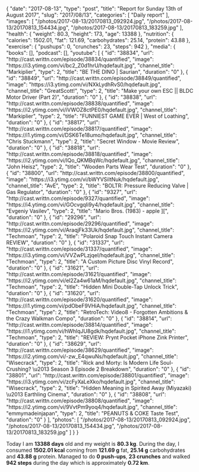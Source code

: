 {
    "date": "2017-08-13",
    "type": "post",
    "title": "Report for Sunday 13th of August 2017",
    "slug": "2017\/08\/13",
    "categories": [
        "Daily report"
    ],
    "images": [
        "\/photos\/2017-08-13\/20170813_092924.jpg",
        "\/photos\/2017-08-13\/20170813_154434.jpg",
        "\/photos\/2017-08-13\/20170813_183259.jpg"
    ],
    "health": {
        "weight": 80.3,
        "height": 173,
        "age": 13388
    },
    "nutrition": {
        "calories": 1502.01,
        "fat": 121.69,
        "carbohydrates": 25.14,
        "protein": 43.88
    },
    "exercise": {
        "pushups": 0,
        "crunches": 23,
        "steps": 942
    },
    "media": {
        "books": [],
        "podcast": [],
        "youtube": [
            {
                "id": "38834",
                "url": "http:\/\/cast.writtn.com\/episode\/38834\/quantified",
                "image": "https:\/\/i3.ytimg.com\/vi\/bc2_Z0d1hrU\/hqdefault.jpg",
                "channel_title": "Markiplier",
                "type": 2,
                "title": "BE THE DINO | Saurian",
                "duration": "0"
            },
            {
                "id": "38849",
                "url": "http:\/\/cast.writtn.com\/episode\/38849\/quantified",
                "image": "https:\/\/i3.ytimg.com\/vi\/NXkLydhRvS0\/hqdefault.jpg",
                "channel_title": "GreatScott!",
                "type": 2,
                "title": "Make your own ESC || BLDC Motor Driver (Part 2)",
                "duration": "0"
            },
            {
                "id": "38838",
                "url": "http:\/\/cast.writtn.com\/episode\/38838\/quantified",
                "image": "https:\/\/i2.ytimg.com\/vi\/iVWOZ8ctPE0\/hqdefault.jpg",
                "channel_title": "Markiplier",
                "type": 2,
                "title": "FUNNIEST GAME EVER | West of Loathing",
                "duration": "0"
            },
            {
                "id": "38817",
                "url": "http:\/\/cast.writtn.com\/episode\/38817\/quantified",
                "image": "https:\/\/i1.ytimg.com\/vi\/DSK6Te18umo\/hqdefault.jpg",
                "channel_title": "Chris Stuckmann",
                "type": 2,
                "title": "Secret Window - Movie Review",
                "duration": "0"
            },
            {
                "id": "38818",
                "url": "http:\/\/cast.writtn.com\/episode\/38818\/quantified",
                "image": "https:\/\/i2.ytimg.com\/vi\/IQo_QKMBqWc\/hqdefault.jpg",
                "channel_title": "John Heisz",
                "type": 2,
                "title": "Wooden Parts Wear Test",
                "duration": "0"
            },
            {
                "id": "38800",
                "url": "http:\/\/cast.writtn.com\/episode\/38800\/quantified",
                "image": "https:\/\/i3.ytimg.com\/vi\/bWYVSiItNuk\/hqdefault.jpg",
                "channel_title": "AvE",
                "type": 2,
                "title": "BOLTR: Pressure Reducing Valve | Gas Regulator",
                "duration": "0"
            },
            {
                "id": "9327",
                "url": "http:\/\/cast.writtn.com\/episode\/9327\/quantified",
                "image": "https:\/\/i4.ytimg.com\/vi\/GOcvgqIi9y4\/hqdefault.jpg",
                "channel_title": "Evgeniy Vasilev",
                "type": 2,
                "title": "Mario Bros. (1983) - apple ][",
                "duration": "0"
            },
            {
                "id": "29296",
                "url": "http:\/\/cast.writtn.com\/episode\/29296\/quantified",
                "image": "https:\/\/i2.ytimg.com\/vi\/AraqjFk33Uk\/hqdefault.jpg",
                "channel_title": "Techmoan",
                "type": 2,
                "title": "Polaroid Snap Touch Instant Camera REVIEW",
                "duration": "0"
            },
            {
                "id": "31337",
                "url": "http:\/\/cast.writtn.com\/episode\/31337\/quantified",
                "image": "https:\/\/i3.ytimg.com\/vi\/VVZwPLzjqeI\/hqdefault.jpg",
                "channel_title": "Techmoan",
                "type": 2,
                "title": "A Custom Picture Disc Vinyl Record",
                "duration": "0"
            },
            {
                "id": "31621",
                "url": "http:\/\/cast.writtn.com\/episode\/31621\/quantified",
                "image": "https:\/\/i2.ytimg.com\/vi\/el2Za4w61aM\/hqdefault.jpg",
                "channel_title": "Techmoan",
                "type": 2,
                "title": "Hidden Mini Double-Tap Unlock Trick",
                "duration": "0"
            },
            {
                "id": "31620",
                "url": "http:\/\/cast.writtn.com\/episode\/31620\/quantified",
                "image": "https:\/\/i1.ytimg.com\/vi\/pdObeF9VHiA\/hqdefault.jpg",
                "channel_title": "Techmoan",
                "type": 2,
                "title": "RetroTech: Video8 - Forgotten Ambitions & the Crazy Walkman Compo",
                "duration": "0"
            },
            {
                "id": "38814",
                "url": "http:\/\/cast.writtn.com\/episode\/38814\/quantified",
                "image": "https:\/\/i1.ytimg.com\/vi\/hWhlqJU8gdk\/hqdefault.jpg",
                "channel_title": "Techmoan",
                "type": 2,
                "title": "REVIEW: Prynt Pocket iPhone Zink Printer",
                "duration": "0"
            },
            {
                "id": "38629",
                "url": "http:\/\/cast.writtn.com\/episode\/38629\/quantified",
                "image": "https:\/\/i2.ytimg.com\/vi\/-zw_E4qwuNs\/hqdefault.jpg",
                "channel_title": "Wisecrack",
                "type": 2,
                "title": "Rick and Morty: Is Modern Life Soul-Crushing? \u2013 Season 3 Episode 2 Breakdown",
                "duration": "0"
            },
            {
                "id": "38801",
                "url": "http:\/\/cast.writtn.com\/episode\/38801\/quantified",
                "image": "https:\/\/i3.ytimg.com\/vi\/zcFyXaLeXko\/hqdefault.jpg",
                "channel_title": "Wisecrack",
                "type": 2,
                "title": "Hidden Meaning in Spirited Away (Miyazaki) \u2013 Earthling Cinema",
                "duration": "0"
            },
            {
                "id": "38808",
                "url": "http:\/\/cast.writtn.com\/episode\/38808\/quantified",
                "image": "https:\/\/i2.ytimg.com\/vi\/9VvtPm9yoq4\/hqdefault.jpg",
                "channel_title": "emmymadeinjapan",
                "type": 2,
                "title": "PEANUTS & COKE Taste Test",
                "duration": "0"
            }
        ],
        "photos": [
            "\/photos\/2017-08-13\/20170813_092924.jpg",
            "\/photos\/2017-08-13\/20170813_154434.jpg",
            "\/photos\/2017-08-13\/20170813_183259.jpg"
        ]
    }
}

Today I am <strong>13388 days</strong> old and my weight is <strong>80.3 kg</strong>. During the day, I consumed <strong>1502.01 kcal</strong> coming from <strong>121.69 g</strong> fat, <strong>25.14 g</strong> carbohydrates and <strong>43.88 g</strong> protein. Managed to do <strong>0 push-ups</strong>, <strong>23 crunches</strong> and walked <strong>942 steps</strong> during the day which is approximately <strong>0.72 km</strong>.